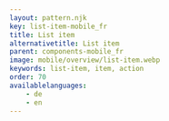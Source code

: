 ```yaml
---
layout: pattern.njk
key: list-item-mobile_fr
title: List item
alternativetitle: List item
parent: components-mobile_fr
image: mobile/overview/list-item.webp
keywords: list-item, item, action
order: 70
availablelanguages: 
    - de
    - en
---
```


